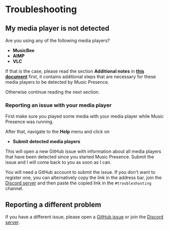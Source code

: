 # Troubleshooting

## My media player is not detected

Are you using any of the following media players?

- **MusicBee**
- **AIMP**
- **VLC**

If that is the case, please read the section **Additional notes**
in [**this document**](https://github.com/ungive/discord-music-presence/blob/master/documentation/supported-media-players.md) first,
it contains additional steps that are necessary
for these media players to be detected by Music Presence.

Otherwise continue reading the next section.

### Reporting an issue with your media player

First make sure you played some media with your media player
while Music Presence was running.

After that, navigate to the **Help** menu and click on

- **Submit detected media players**

This will open a new GitHub issue with information about all media players
that have been detected since you started Music Presence.
Submit the issue and I will come back to you as soon as I can.

You will need a GitHub account to submit the issue.
If you don't want to register one,
you can alternatively copy the link in the address bar,
join the [Discord server](https://discord-invite.musicpresence.app)
and then paste the copied link in the `#troubleshooting` channel.

## Reporting a different problem

If you have a different issue, please open a
[GitHub issue](https://github.com/ungive/discord-music-presence/issues/new/choose)
or join the [Discord server](https://discord-invite.musicpresence.app).
